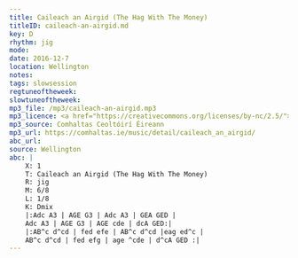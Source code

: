 ```yaml
---
title: Caileach an Airgid (The Hag With The Money)
titleID: caileach-an-airgid.md
key: D
rhythm: jig
mode:
date: 2016-12-7
location: Wellington
notes:
tags: slowsession 
regtuneoftheweek:
slowtuneoftheweek:
mp3_file: /mp3/caileach-an-airgid.mp3
mp3_licence: <a href="https://creativecommons.org/licenses/by-nc/2.5/">CC-BY-NC-2.5</a>
mp3_source: Comhaltas Ceoltóirí Éireann
mp3_url: https://comhaltas.ie/music/detail/caileach_an_airgid/
abc_url:
source: Wellington
abc: |
    X: 1
    T: Caileach an Airgid (The Hag With The Money)
    R: jig
    M: 6/8
    L: 1/8
    K: Dmix
    |:Adc A3 | AGE G3 | Adc A3 | GEA GED |
    Adc A3 | AGE G3 | AGE cde | dcA GED:|
    |:AB^c d^cd | fed efe | AB^c d^cd |eag ed^c |
    AB^c d^cd | fed efg | age ^cde | d^cA GED :|    
---
```


